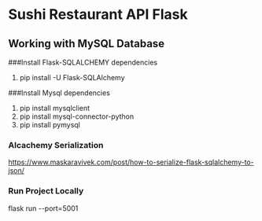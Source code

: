 # Sushi Restaurant API Flask

## Working with MySQL Database

###Install Flask-SQLALCHEMY dependencies
1. pip install -U Flask-SQLAlchemy

###Install Mysql dependencies

1. pip install mysqlclient 
2. pip install mysql-connector-python 
3. pip install pymysql

### Alcachemy Serialization
https://www.maskaravivek.com/post/how-to-serialize-flask-sqlalchemy-to-json/

### Run Project Locally
flask run --port=5001